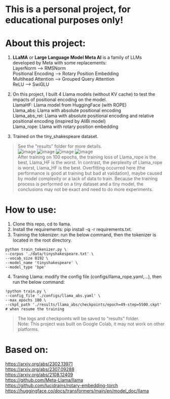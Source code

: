 # This is a personal project, for educational purposes only!
# About this project:
1. **LLaMA** or **Large Language Model Meta AI** is a family of LLMs developed by Meta with some replacements: \
   LayerNorm ⟶ RMSNorm \
   Positional Encoding ⟶ Rotary Position Embedding \
   Multihead Attention ⟶ Grouped Query Attention \
   ReLU ⟶ SwiGLU

2. On this project, I built 4 Llama models (without KV cache) to test the impacts of positional encoding on the model. \
   LlamaHF: Llama model from HuggingFace (with ROPE) \
   Llama_abs: Llama with absolute positional encoding \
   Llama_abs_rel: Llama with absolute positional encoding and relative positional encoding (inspired by AliBi model) \
   Llama_rope: Llama with rotary position embedding

3. Trained on the tiny_shakespeare dataset.
> See the "results" folder for more details. \
   ![image](https://github.com/tomsawyer0224/llama/assets/130035084/3ee9e3f9-a09a-47c7-9e7f-9f76d3aa9ff3)
   ![image](https://github.com/tomsawyer0224/llama/assets/130035084/55d77136-d19e-4335-8b67-5b9ccfd5ed9a)
   ![image](https://github.com/tomsawyer0224/llama/assets/130035084/c629c01a-b903-47a8-85de-99452d61f12f)
   ![image](https://github.com/tomsawyer0224/llama/assets/130035084/9c9c5591-6604-4439-85de-d1a3534c0409) \
> After training on 100 epochs, the training loss of Llama_rope is the best, Llama_HF is the worst. In contrast, the perplexity of Llama_rope is worst, Llama_HF is the best. Overfitting occurred here (the performance is good at training but bad at validation), maybe caused by model complexity or a lack of data to train. Because the training process is performed on a tiny dataset and a tiny model, the conclusions may not be exact and need to do more experiments.
# How to use:
1. Clone this repo, cd to llama.
2. Install the requirements: pip install -q -r requirements.txt.
3. Training the tokenizer: run the below command, then the tokenizer is located in the root directory.
```
python train_tokenizer.py \
--corpus './data/tinyshakespeare.txt' \
--vocab_size 8192 \
--model_name 'tinyshakespeare' \
--model_type 'bpe'
```
4. Traning Llama: modify the config file (configs/llama_rope.yaml,...), then run the below command:
```
!python train.py \
--config_file './configs/llama_abs.yaml' \
--max_epochs 100 \
--ckpt_path './results/llama_abs/checkpoints/epoch=49-step=5500.ckpt' # when resume the training
```
> The logs and checkpoints will be saved to "results" folder. \
Note: This project was built on Google Colab, it may not work on other platforms.
# Based on:
https://arxiv.org/abs/2302.13971 \
https://arxiv.org/abs/2307.09288 \
https://arxiv.org/abs/2108.12409 \
https://github.com/Meta-Llama/llama \
https://github.com/lucidrains/rotary-embedding-torch \
https://huggingface.co/docs/transformers/main/en/model_doc/llama
     

     
     
  
